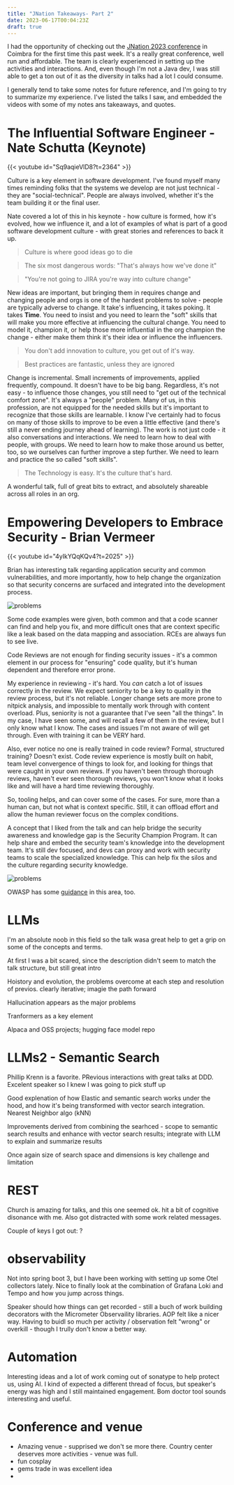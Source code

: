 ```yaml
---
title: "JNation Takeaways- Part 2"
date: 2023-06-17T00:04:23Z
draft: true
---
```


I had the opportunity of checking out the [JNation 2023 conference](https://jnation.pt/) in Coimbra for the first time this past week. It's a really great conference, well run and affordable. The team is clearly experienced in setting up the activities and interactions. And, even though I'm not a Java dev, I was still able to get a ton out of it as the diversity in talks had a lot I could consume.

I generally tend to take some notes for future reference, and I'm going to try to summarize my experience. I've listed the talks I saw, and embedded the videos with some of my notes ans takeaways, and quotes.

# The Influential Software Engineer -  Nate Schutta (Keynote)

{{< youtube id="Sq9aqieVlD8?t=2364" >}}

Culture is a key element in software development. I've found myself many times reminding folks that the systems we develop are not just technical - they are "social-technical". People are always involved, whether it's the team building it or the final user.

Nate covered a lot of this in his keynote - how culture is formed, how it's evolved, how we influence it, and a lot of examples of what is part of a good software development culture - with great stories and references to back it up.

> Culture is where good ideas go to die

> The six most dangerous words: "That's always how we've done it"

> "You're not going to JIRA you're way into culture change"

New ideas are important, but bringing them in requires change and changing people and orgs is one of the hardest problems to solve - people are typically adverse to change. It take's influencing, it takes poking. It takes **Time**. You need to insist and you need to learn the "soft" skills that will make you more effective at influencing the cultural change. You need to model it, champion it, or help those more influential in the org champion the change - either make them think it's their idea or influence the influencers.

> You don't add innovation to culture, you get out of it's way.

> Best practices are fantastic, unless they are ignored

Change is incremental. Small increments of improvements, applied frequently, compound. It doesn't have to be big bang. Regardless, it's not easy - to influence those changes, you still need to "get out of the technical comfort zone". It's always a "people" problem. Many of us, in this profession, are not equipped for the needed skills but it's important to recognize that those skills are learnable. I know I've certainly had to focus on many of those skills to improve to be even a little effective (and there's still a never ending journey ahead of learning). The work is not just code - it also conversations and interactions. We need to learn how to deal with people, with groups. We need to learn how to make those around us better, too, so we ourselves can further improve a step further. We need to learn and practice the so called "soft skills".

> The Technology is easy. It's the culture that's hard.

A wonderful talk, full of great bits to extract, and absolutely shareable across all roles in an org.

# Empowering Developers to Embrace Security - Brian Vermeer

{{< youtube id="4yIkYQqKQv4?t=2025" >}}

Brian has interesting talk regarding application security and common vulnerabilities, and more importantly, how to help change the organization so that security concerns are surfaced and integrated into the development process.

![problems](/posts/20230608-jnation/20230608Jnation001.png)

Some code examples were given, both common and that a code scanner can find and help you fix, and more difficult ones that are context specific like a leak based on the data mapping and association. RCEs are always fun to see live.

Code Reviews are not enough for finding security issues - it's a common element in our process for "ensuring" code quality, but it's human dependent and therefore error prone.

My experience in reviewing - it's hard. You *can* catch a lot of issues correctly in the review. We expect seniority to be a key to quality in the review process, but it's not reliable. Longer change sets are more prone to nitpick analysis, and impossible to mentally work through with content overload. Plus, seniority is not a guarantee that I've seen "all the things". In my case, I have seen some, and will recall a few of them in the review, but I only know what I know. The cases and issues I'm not aware of will get through. Even with training it can be VERY hard.

Also, ever notice no one is really trained in code review? Formal, structured training? Doesn't exist. Code review experience is mostly built on habit, team level convergence of things to look for, and looking for things that were caught in your own reviews. If you haven't been through thorough reviews, haven't ever seen thorough reviews, you won't know what it looks like and will have a hard time reviewing thoroughly.

So, tooling helps, and can cover some of the cases. For sure, more than a human can, but not what is context specific. Still, it can offload effort and allow the human reviewer focus on the complex conditions.

A concept that I liked from the talk and can help bridge the security awareness and knowledge gap is the Security Champion Program. It can help share and embed the security team's knowledge into the development team. It's still dev focused, and devs can proxy and work with security teams to scale the specialized knowledge. This can help fix the silos and the culture regarding security knowledge.

![problems](/posts/20230608-jnation/20230608Jnation002.png)

OWASP has some [guidance](https://owasp.org/www-project-security-culture/v10/4-Security_Champions/) in this area, too.


# LLMs

I'm an absolute noob in this field so the talk wasa great help to get a grip on some of the concepts and terms. 

At first I was a bit scared, since the description didn't seem to match the talk structure, but still great intro

Hoistory and evolution, the problems overcome at each step and resolution of previos. clearly iterative; imagie the path forward

Hallucination appears as the major problems

Tranformers as a key element

Alpaca and OSS projects; hugging face model repo



# LLMs2 - Semantic Search

Phillip Krenn is a favorite. PRevious interactions with great talks at DDD. Excelent speaker so I knew I was going to pick stuff up

Good explenation of how Elastic and semantic search works under the hood, and how it's being transformed with vector search integration.  Nearest Neighbor algo (kNN) 

Improvements derived from combining the searhced - scope to semantic search results and enhance with vector search results; integrate with LLM to explain and summarize results

Once again size of search space and dimensions is key challenge and limitation



# REST

Church is amazing for talks, and this one seemed ok. hit a bit of cognitive disonance with me. Also got distracted with some work related messages.

Couple of keys I got out:
?

# observability

Not into spring boot 3, but I have been working with setting up some Otel collectors lately. Nice to finally look at the combination of Grafana Loki and Tempo and how you jump across things.

Speaker should how things can get recorded - still a buch of work building decorators with the Micrometer Observaility libraries. AOP felt like a nicer way.
Having to buidl so much per activity / observation felt "wrong" or overkill - though I trully don't know a better way.



# Automation

Interesting ideas and a lot of work coming out of sonatype to help protect us, using AI. I kind of expected a different thread of focus, but speaker's energy was high and I still maintained engagement. Bom doctor tool sounds interesting and useful.


# Conference and venue

- Amazing venue - supprised we don't se more there. Country center deserves more activities - venue was full.
- fun cosplay
- gems trade in was excellent idea
- 


